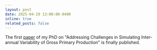 ```yaml
---
layout: post
date: 2025-04-29 13:00:00-0400
inline: true
related_posts: false
---
```


The first <a href='https://doi.org/10.1029/2024MS004697'>paper</a> of my PhD on "Addressing Challenges in Simulating Inter-annual Variability of Gross Primary Production" is finally published.